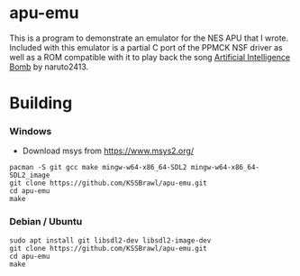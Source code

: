 # apu-emu
This is a program to demonstrate an emulator for the NES APU that I wrote. Included with this emulator is a partial C port of the PPMCK NSF driver as well as a ROM compatible with it to play back the song [Artificial Intelligence Bomb](https://www.youtube.com/watch?v=4gtGeZ2wOmo) by naruto2413.
# Building
### Windows
* Download msys from https://www.msys2.org/
```
pacman -S git gcc make mingw-w64-x86_64-SDL2 mingw-w64-x86_64-SDL2_image
git clone https://github.com/KSSBrawl/apu-emu.git
cd apu-emu
make
```
### Debian / Ubuntu
```
sudo apt install git libsdl2-dev libsdl2-image-dev
git clone https://github.com/KSSBrawl/apu-emu.git
cd apu-emu
make
```